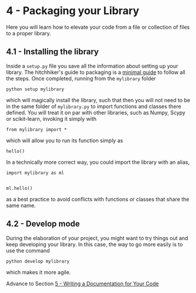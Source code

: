# 4 - Packaging your Library
Here you will learn how to elevate your code from a file or collection of files to a proper library.

## 4.1 -  Installing the library
Inside a `setup.py` file you save all the information about setting up your library. 
The hitchhiker's guide to packaging is a [minimal guide](https://the-hitchhikers-guide-to-packaging.readthedocs.io/en/latest/quickstart.html) to follow all the steps. Once completed, running from the `mylibrary` folder  

```
python setup mylibrary
```
which will magically install the library, such that then you will not need to be in the same folder of `mylibrary.py` to import functions and classes there defined. You will treat it on par with other libraries, such as Numpy, Scypy or scikit-learn, invoking it simply with

```
from mylibrary import *
```

which will allow you to run its function simply as

```
hello()
```

In a technically more correct way, you could import the library with an alias,


```
import mylibrary as ml


ml.hello()
```

as a best practice to avoid conflicts with functions or classes that share the same name. 

## 4.2 -  Develop mode
During the elaboration of your project, you might want to try things out and keep developing your library. In this case, the way to go more easily is to use the command 
```
python develop mylibrary
```
which makes it more agile. 


Advance to Section [5 - Writing a Documentation for Your Code](5-docs.md)
